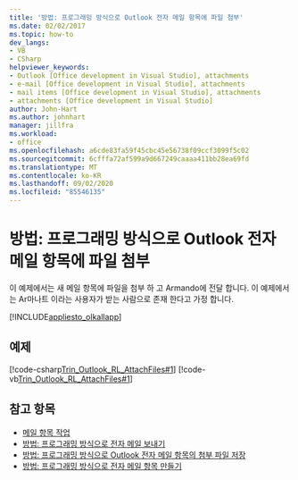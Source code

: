 ```yaml
---
title: '방법: 프로그래밍 방식으로 Outlook 전자 메일 항목에 파일 첨부'
ms.date: 02/02/2017
ms.topic: how-to
dev_langs:
- VB
- CSharp
helpviewer_keywords:
- Outlook [Office development in Visual Studio], attachments
- e-mail [Office development in Visual Studio], attachments
- mail items [Office development in Visual Studio], attachments
- attachments [Office development in Visual Studio]
author: John-Hart
ms.author: johnhart
manager: jillfra
ms.workload:
- office
ms.openlocfilehash: a6cde83fa59f45cbc45e56738f09ccf3099f5c02
ms.sourcegitcommit: 6cfffa72af599a9d667249caaaa411bb28ea69fd
ms.translationtype: MT
ms.contentlocale: ko-KR
ms.lasthandoff: 09/02/2020
ms.locfileid: "85546135"
---
```

# <a name="how-to-programmatically-attach-files-to-outlook-email-items"></a>방법: 프로그래밍 방식으로 Outlook 전자 메일 항목에 파일 첨부
  이 예제에서는 새 메일 항목에 파일을 첨부 하 고 Armando에 전달 합니다. 이 예제에서는 Ar마나트 이라는 사용자가 받는 사람으로 존재 한다고 가정 합니다.

 [!INCLUDE[appliesto_olkallapp](../vsto/includes/appliesto-olkallapp-md.md)]

## <a name="example"></a>예제
 [!code-csharp[Trin_Outlook_RL_AttachFiles#1](../vsto/codesnippet/CSharp/Trin_Outlook_RL_AttachFiles/thisaddin.cs#1)]
 [!code-vb[Trin_Outlook_RL_AttachFiles#1](../vsto/codesnippet/VisualBasic/Trin_Outlook_RL_AttachFiles/thisaddin.vb#1)]

## <a name="see-also"></a>참고 항목
- [메일 항목 작업](../vsto/working-with-mail-items.md)
- [방법: 프로그래밍 방식으로 전자 메일 보내기](../vsto/how-to-programmatically-send-e-mail-programmatically.md)
- [방법: 프로그래밍 방식으로 Outlook 전자 메일 항목의 첨부 파일 저장](../vsto/how-to-programmatically-save-attachments-from-outlook-e-mail-items.md)
- [방법: 프로그래밍 방식으로 전자 메일 항목 만들기](../vsto/how-to-programmatically-create-an-e-mail-item.md)
